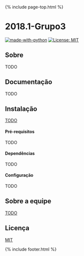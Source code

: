 {% include page-top.html %}

# 2018.1-Grupo3


[![made-with-python](https://img.shields.io/badge/Made%20with-Python-1f425f.svg)](https://www.python.org/)
[![License: MIT](https://img.shields.io/badge/License-MIT-yellow.svg)](https://opensource.org/licenses/MIT)

## Sobre
  TODO

## Documentação
  TODO

## Instalação
  [TODO]()

  #### Pré-requisitos
  TODO
  #### Dependências
  TODO
  #### Configuração
  TODO

## Sobre a equipe
  [TODO]()

## Licença
 [MIT](https://github.com/fga-gpp-mds/2018.1-Grupo3/blob/development/LICENSE)

{% include footer.html %}